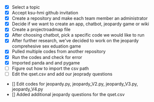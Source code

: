  - [x] Select a topic
 - [x] Accept ksu-hmi github invitation
 - [x] Create a repository and make each team member an administrator
 - [x] Decide if we want to create an app, chatbot, jeopardy game or wiki
 - [x] Create a projectroadmap file 
 - [x] After choosing chatbot, pick a specific code we would like to run
 - [x] After further research, we've decided to work on the jeopardy comprehesive sex eduation game
 - [x] Pulled multiple codes from another repository 
 - [X] Run the codes and check for error 
 - [X] Imported panda and and pygame
 - [ ] Figure out how to import the csv path
 - [ ] Edit the qset.csv and add our jeoprady questions 
 - []  Edit codes for jeopardy.py, jeopardy_V2.py, jeopardy_V3.py, jeopardy_V4.py
 - []  Added additional jeopardy questions for the qset.csv
